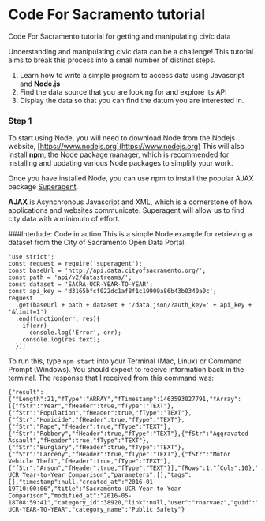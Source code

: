 # Code For Sacramento tutorial
Code For Sacramento tutorial for getting and manipulating civic data

Understanding and manipulating civic data can be a challenge! This tutorial aims to break this process into a small number of distinct steps.

1. Learn how to write a simple program to access data using Javascript and **Node.js**
2. Find the data source that you are looking for and explore its API
3. Display the data so that you can find the datum you are interested in.

### Step 1
To start using Node, you will need to download Node from the Nodejs website, [https://www.nodejs.org](https://www.nodejs.org)
This will also install **npm**, the Node package manager, which is recommended for installing and updating various Node packages to simplify your work.

Once you have installed Node, you can use npm to install the popular AJAX package [Superagent](https://github.com/visionmedia/superagent).

**AJAX** is Asynchronous Javascript and XML, which is a cornerstone of how applications and websites communicate. Superagent will allow us to find city data with a minimum of effort.

###Interlude: Code in action
This is a simple Node example for retrieving a dataset from the City of Sacramento Open Data Portal.
```
'use strict';
const request = require('superagent');
const baseUrl = 'http://api.data.cityofsacramento.org/';
const path = 'api/v2/datastreams/';
const dataset = 'SACRA-UCR-YEAR-TO-YEAR';
const api_key = 'd3165bfcf022dc1af8f1c19909a86b43b0340a0c';
request
  .get(baseUrl + path + dataset + '/data.json/?auth_key=' + api_key + '&limit=1')
  .end(function(err, res){
    if(err)
      console.log('Error', err);
    console.log(res.text);
  });
```
To run this, type ```npm start``` into your Terminal (Mac, Linux) or Command Prompt (Windows). You should expect to receive information back in the terminal. The response that I received from this command was:
```
{"result":{"fLength":21,"fType":"ARRAY","fTimestamp":1463593027791,"fArray":[{"fStr":"Year","fHeader":true,"fType":"TEXT"},{"fStr":"Population","fHeader":true,"fType":"TEXT"},{"fStr":"Homicide","fHeader":true,"fType":"TEXT"},{"fStr":"Rape","fHeader":true,"fType":"TEXT"},{"fStr":"Robbery","fHeader":true,"fType":"TEXT"},{"fStr":"Aggravated Assault","fHeader":true,"fType":"TEXT"},{"fStr":"Burglary","fHeader":true,"fType":"TEXT"},{"fStr":"Larceny","fHeader":true,"fType":"TEXT"},{"fStr":"Motor Vehicle Theft","fHeader":true,"fType":"TEXT"},{"fStr":"Arson","fHeader":true,"fType":"TEXT"}],"fRows":1,"fCols":10},"endpoint":"file://4575/0475/96467343054312499737635063088498420695","description":"Sacramento UCR Year-to-Year Comparison","parameters":[],"tags":[],"timestamp":null,"created_at":"2016-01-19T10:00:06","title":"Sacramento UCR Year-to-Year Comparison","modified_at":"2016-05-18T08:59:41","category_id":38920,"link":null,"user":"rnarvaez","guid":"SACRA-UCR-YEAR-TO-YEAR","category_name":"Public Safety"}
```
